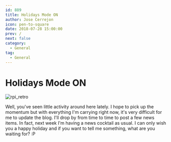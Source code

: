 ```yaml
---
id: 889
title: Holidays Mode ON
author: Jose Cerrejon
icon: pen-to-square
date: 2018-07-28 15:00:00
prev: /
next: false
category:
  - General
tag:
  - General
---
```


# Holidays Mode ON

![rpi_retro](/images/2018/07/rpi_retro.jpg)

Well, you've seen little activity around here lately. I hope to pick up the momentum but with everything I'm carrying right now, it's very difficult for me to update the blog. I'll drop by from time to time to post a few news items. In fact, next week I'm having a news cocktail as usual. I can only wish you a happy holiday and if you want to tell me something, what are you waiting for? :P

